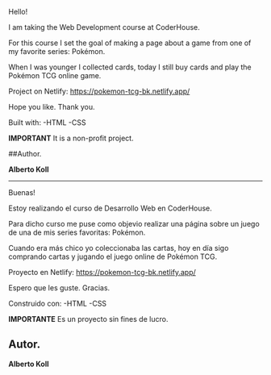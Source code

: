 Hello!

I am taking the Web Development course at CoderHouse.

For this course I set the goal of making a page about a game from one of my favorite series: Pokémon.

When I was younger I collected cards, today I still buy cards and play the Pokémon TCG online game.

Project on Netlify: https://pokemon-tcg-bk.netlify.app/

Hope you like.
Thank you.

Built with:
-HTML
-CSS

**IMPORTANT**
It is a non-profit project.

##Author.

**Alberto Koll**

--------------------------------------------------------------------------

Buenas!

Estoy realizando el curso de Desarrollo Web en CoderHouse.

Para dicho curso me puse como objevio realizar una página sobre un juego de una de mis series favoritas: Pokémon.

Cuando era más chico yo coleccionaba las cartas, hoy en día sigo comprando cartas y jugando el juego online de Pokémon TCG.

Proyecto en Netlify: https://pokemon-tcg-bk.netlify.app/

Espero que les guste.
Gracias.

Construido con:
-HTML
-CSS

**IMPORTANTE**
Es un proyecto sin fines de lucro.

## Autor.

**Alberto Koll**
